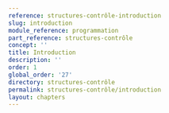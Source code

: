 ```yaml
---
reference: structures-contrôle-introduction
slug: introduction
module_reference: programmation
part_reference: structures-contrôle
concept: ''
title: Introduction
description: ''
order: 1
global_order: '27'
directory: structures-contrôle
permalink: structures-contrôle/introduction
layout: chapters
---
```

